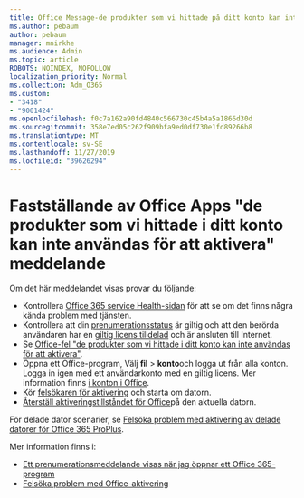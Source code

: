 ```yaml
---
title: Office Message-de produkter som vi hittade på ditt konto kan inte användas för att aktivera
ms.author: pebaum
author: pebaum
manager: mnirkhe
ms.audience: Admin
ms.topic: article
ROBOTS: NOINDEX, NOFOLLOW
localization_priority: Normal
ms.collection: Adm_O365
ms.custom:
- "3418"
- "9001424"
ms.openlocfilehash: f0c7a162a90fd4840c566730c45b4a5a1866d30d
ms.sourcegitcommit: 358e7ed05c262f909bfa9ed0df730e1fd89266b8
ms.translationtype: MT
ms.contentlocale: sv-SE
ms.lasthandoff: 11/27/2019
ms.locfileid: "39626294"
---
```

# <a name="fixing-the-office-apps-the-products-we-found-in-your-account-cant-be-used-to-activate-message"></a>Fastställande av Office Apps "de produkter som vi hittade i ditt konto kan inte användas för att aktivera" meddelande

Om det här meddelandet visas provar du följande:

- Kontrollera [Office 365 service Health-sidan](https://docs.microsoft.com/office365/enterprise/view-service-health) för att se om det finns några kända problem med tjänsten.
- Kontrollera att din [prenumerationsstatus](https://support.office.com/article/0d23d3c0-c19c-4b2f-9845-5344fedc4380#bkmk_checksubscription) är giltig och att den berörda användaren har en [giltig licens tilldelad](https://support.office.com/article/997596B5-4173-4627-B915-36ABAC6786DC) och är ansluten till Internet. 
- Se [Office-fel "de produkter som vi hittade i ditt konto kan inte användas för att aktivera"](https://support.office.com/article/c9f9a0b3-5aae-4131-8077-21e6a59f141e).
- Öppna ett Office-program, Välj **fil** > **konto**och logga ut från alla konton. Logga in igen med ett användarkonto med en giltig licens. Mer information finns [i konton i Office](https://support.office.com/article/628ea040-f265-49de-b986-be09c3ebf8a9).
- Kör [felsökaren för aktivering](https://aka.ms/SARA-OfficeActivation-Alchemy) och starta om datorn.
- [Återställ aktiveringstillståndet för Office](https://docs.microsoft.com/office365/troubleshoot/activation/reset-office-365-proplus-activation-state)på den aktuella datorn.

För delade dator scenarier, se [Felsöka problem med aktivering av delade datorer för Office 365 ProPlus](https://docs.microsoft.com/deployoffice/troubleshoot-issues-with-shared-computer-activation-for-office-365-proplus).

Mer information finns i: 
- [Ett prenumerationsmeddelande visas när jag öppnar ett Office 365-program](https://support.office.com/article/4cabe32c-f594-4c0e-9191-3d3ade10cceb)
- [Felsöka problem med Office-aktivering](https://support.office.com/article/0d23d3c0-c19c-4b2f-9845-5344fedc4380)